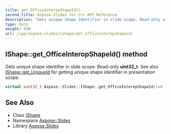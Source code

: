 ```yaml
---
title: get_OfficeInteropShapeId()
second_title: Aspose.Slides for C++ API Reference
description: "Gets unique shape identifier in slide scope. Read-only uint32_t. See also IShape::get_UniqueId for getting unique shape identifier in presentation scope."
type: docs
weight: 430
url: /cpp/aspose.slides/ishape/get_officeinteropshapeid/
---
```

## IShape::get_OfficeInteropShapeId() method


Gets unique shape identifier in slide scope. Read-only **uint32_t**. See also [IShape::get_UniqueId](../get_uniqueid/) for getting unique shape identifier in presentation scope.

```cpp
virtual uint32_t Aspose::Slides::IShape::get_OfficeInteropShapeId()=0
```

## See Also

* Class [IShape](./)
* Namespace [Aspose::Slides](../)
* Library [Aspose.Slides](../../)